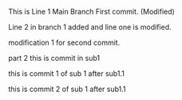 This is Line 1 Main Branch First commit. (Modified)

Line 2 in branch 1 added and line one is modified.

modification 1 for second commit.


part 2
this is commit in sub1

this is commit 1 of sub 1 after sub1.1

this is commit 2 of sub 1 after sub1.1